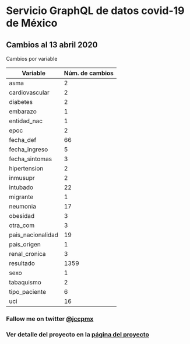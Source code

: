 # Servicio GraphQL de datos covid-19 de México

## Cambios al 13 abril 2020

Cambios por variable

| Variable | Núm. de cambios |
|---------|-------------------|
|asma|2|
|cardiovascular| 	2|
|diabetes 	|2
|embarazo 	|1
|entidad_nac |	1
|epoc 	|2
|fecha_def |	66
|fecha_ingreso| 	5
|fecha_sintomas |	3
|hipertension 	|2
|inmusupr 	|2
|intubado 	|22
|migrante 	|1
|neumonia 	|17
|obesidad 	|3
|otra_com 	|3
|pais_nacionalidad 	|19
|pais_origen 	|1
|renal_cronica 	|3
|resultado 	|1359
|sexo 	|1
|tabaquismo 	|2
|tipo_paciente 	|6
|uci| 	16|


### Fallow me on twitter [@jccpmx][jccpmx]

### Ver detalle del proyecto en la [página del proyecto][regreso]

[regreso]: <https://jccpmx.github.io/covid19mx/>
[jccpmx]:<https://twitter.com/jccpmx?ref_src=twsrc%5Etfw>